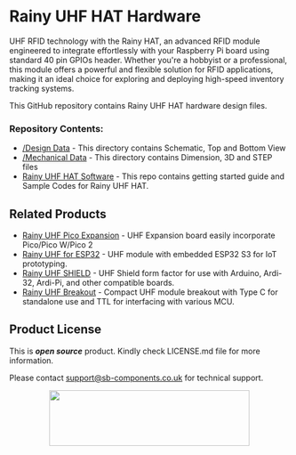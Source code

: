 # Rainy UHF HAT Hardware

<!-- <img src="" -->

UHF RFID technology with the Rainy HAT, an advanced RFID module engineered to integrate effortlessly with your Raspberry Pi board using standard 40 pin GPIOs header. Whether you're a hobbyist or a professional, this module offers a powerful and flexible solution for RFID applications, making it an ideal choice for exploring and deploying high-speed inventory tracking systems.

This GitHub repository contains Rainy UHF HAT hardware design files. 

### Repository Contents:
  - [/Design Data](https://github.com/sbcshop/Rainy_UHF_HAT_Hardware/tree/main/Design%20Data) - This directory contains Schematic, Top and Bottom View
  - [/Mechanical Data](https://github.com/sbcshop/Rainy_UHF_HAT_Hardware/tree/main/Mechanical%20Data) - This directory contains Dimension, 3D and STEP files
  - [Rainy UHF HAT Software](https://github.com/sbcshop/Rainy_UHF_HAT_Software) - This repo contains getting started guide and Sample Codes for Rainy UHF HAT.

## Related Products
   * [Rainy UHF Pico Expansion](https://shop.sb-components.co.uk/products/rainypi-uhf-based-on-pico-complete-kit) -  UHF Expansion board easily incorporate Pico/Pico W/Pico 2
   * [Rainy UHF for ESP32](https://shop.sb-components.co.uk/products/rainyfi-uhf-for-esp32-complete-board-kit) - UHF module with embedded ESP32 S3 for IoT prototyping.
   * [Rainy UHF SHIELD](https://shop.sb-components.co.uk/products/rainy-shield-for-arduino-board-complete-kit) - UHF Shield form factor for use with Arduino, Ardi-32, Ardi-Pi, and other compatible boards.
   * [Rainy UHF Breakout](https://shop.sb-components.co.uk/products/rainy-uhf-breakout-complete-kit) - Compact UHF module breakout with Type C for standalone use and TTL for interfacing with various MCU.

## Product License

This is ***open source*** product. Kindly check LICENSE.md file for more information.

Please contact support@sb-components.co.uk for technical support.
<p align="center">
  <img width="360" height="100" src="https://cdn.shopify.com/s/files/1/1217/2104/files/Logo_sb_component_3.png?v=1666086771&width=300">
</p>
